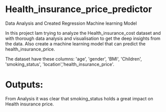 # Health_insurance_price_predictor
Data Analysis and Created Regression Machine learning Model

In this project Iam trying to analyze the Health_insurance_cost dataset and with thorough data analysis and visualisation to
get the deep insights from the data.
Also create a machine learning model that can predict the health_insurance_price.

The dataset have these columns: 'age', 'gender', 'BMI', 'Children', 'smoking_status', 'location','health_insurance_price'.

# Outputs:
From Analysis it was clear that smoking_status holds a great impact on Health insurance price.

